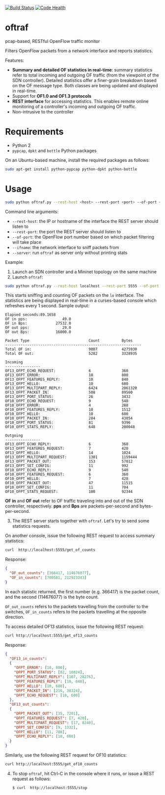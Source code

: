 [![Build Status](https://travis-ci.org/intracom-telecom-sdn/oftraf.svg)](https://travis-ci.org/intracom-telecom-sdn/oftraf)
[![Code Health](https://landscape.io/github/intracom-telecom-sdn/oftraf/master/landscape.svg?style=flat)](https://landscape.io/github/intracom-telecom-sdn/oftraf/master)

# oftraf

pcap-based, RESTful OpenFlow traffic monitor

Filters OpenFlow packets from a network interface and reports statistics. 

Features:

- **Summary and detailed OF statistics in real-time**: summary statistics refer to 
  total incoming and outgoing OF traffic (from the viewpoint of the SDN 
  controller). Detailed statistics offer a finer-grain breakdown based on the OF 
  message type. Both classes are being updated and displayed in real-time.
- Support for **OF1.0 and OF1.3 protocols**
- **REST interface** for accessing statistics. This enables remote online 
  monitoring of a controller's incoming and outgoing OF traffic.
- Non-intrusive to the controller

# Requirements

- Python 2
- `pypcap`, `dpkt` and `bottle` Python packages

On an Ubuntu-based machine, install the required packages as follows: 

```bash
sudo apt-get install python-pypcap python-dpkt python-bottle
```

# Usage

```bash
sudo python oftraf.py --rest-host <host> --rest-port <port> --of-port <ofport> --ifname <interface> [--server]
```

Command line arguments: 

- `--rest-host`: the IP or hostname of the interface the REST server should listen to
- `--rest-port`: the port the REST server should listen to
- `--of-port`: the OpenFlow port number based on which packet filtering will take place
- `--ifname`: the network interface to sniff packets from
- `--server`: run `oftraf` as server only without printing stats

Example: 

1. Launch an SDN controller and a Mininet topology on the same machine
2. Launch `oftraf`:  
  ```bash
  sudo python oftraf.py --rest-host localhost --rest-port 5555 --of-port 6653 --ifname lo
  ```
  This starts sniffing and counting OF packets on the `lo` interface. The statistics are 
  being displayed in real-time in a curses-based console which refreshes every 1 second.
  Sample output: 
  
```
Elapsed seconds:89.1658
OF in pps:                49.0
OF in Bps:             27532.0
OF out pps:               29.0
OF out Bps:            16000.0

Packet Type                           Count          Bytes
--------------------------------------------------------------
Total OF in:                          9807           4275930
Total OF out:                         5282           3328935

Incoming
----------------
OF13_OFPT_ECHO_REQUEST:               6              360
OF13_OFPT_ERROR:                      10             800
OF13_OFPT_FEATURES_REPLY:             10             840
OF13_OFPT_HELLO:                      10             680
OF13_OFPT_MULTIPART_REPLY:            6424           2061320
OF13_OFPT_PACKET_IN:                  508            89560
OF13_OFPT_PORT_STATUS:                26             3432
OF10_OFPT_ECHO_REQUEST:               9              540
OF10_OFPT_ERROR:                      4              288
OF10_OFPT_FEATURES_REPLY:             10             1512
OF10_OFPT_HELLO:                      10             600
OF10_OFPT_PACKET_IN:                  284            43054
OF10_OFPT_PORT_STATUS:                81             9396
OF10_OFPT_STATS_REPLY:                648            200048

Outgoing
----------------
OF13_OFPT_ECHO_REPLY:                 6              360
OF13_OFPT_FEATURES_REQUEST:           7              420
OF13_OFPT_HELLO:                      14             1024
OF13_OFPT_MULTIPART_REQUEST:          1301           1159444
OF13_OFPT_PACKET_OUT:                 153            57012
OF13_OFPT_SET_CONFIG:                 11             992
OF10_OFPT_ECHO_REPLY:                 9              540
OF10_OFPT_FEATURES_REQUEST:           6              360
OF10_OFPT_HELLO:                      7              428
OF10_OFPT_PACKET_OUT:                 47             11515
OF10_OFPT_SET_CONFIG:                 11             704
OF10_OFPT_STATS_REQUEST:              100            92344
```
  
  **OF in** and **OF out** refer to OF traffic traveling into and out of the SDN controller,
  respectively. **pps** and **Bps** are packets-per-second and bytes-per-second.
  
3. The REST server starts together with `oftraf`. Let's try to send some statistics requests. 

  On another console, issue the following REST request to access summary statistics: 
  ```bash
  curl  http://localhost:5555/get_of_counts
  ```
  Response: 

  ```json
  {
    "OF_out_counts": [366417, 114676077], 
    "OF_in_counts": [700581, 212923343]
  }
  ```
  In each statistic returned, the first number (e.g. 366417) is the packet count, and the 
  second (114676077) is the byte count. 
  
  `OF_out_counts` refers to the packets travelling from the controller to the 
  switches, `OF_in_counts` refers to the packets travelling at the opposite 
  direction. 
  
  To access detailed OF13 statistics, issue the following REST request:

  ```bash
  curl http://localhost:5555/get_of13_counts
  ```

  Response: 

  ```json
  {
    "OF13_in_counts":
    {
      "OFPT_ERROR": [10, 800],
      "OFPT_PORT_STATUS": [82, 10824],
      "OFPT_MULTIPART_REPLY": [107, 28276],
      "OFPT_FEATURES_REPLY": [10, 840],
      "OFPT_HELLO": [10, 680],
      "OFPT_PACKET_IN": [216, 38324],
      "OFPT_ECHO_REQUEST": [10, 600]
    },
    "OF13_out_counts":
    {
      "OFPT_PACKET_OUT": [35, 7201],
      "OFPT_FEATURES_REQUEST": [7, 420],
      "OFPT_MULTIPART_REQUEST": [17, 8240],
      "OFPT_SET_CONFIG": [9, 1332],
      "OFPT_HELLO": [11, 788],
      "OFPT_ECHO_REPLY": [10, 600]
    }
}
  ```
  
  Similarly, use the following REST request for OF10 statistics: 
  
  ```bash
  curl http://localhost:5555/get_of10_counts
  ```

4. To stop `oftraf`, hit Ctrl-C in the console where it runs, or issue a 
   REST request as follows: 

   ```bash
   $ curl  http://localhost:5555/stop
   ```

